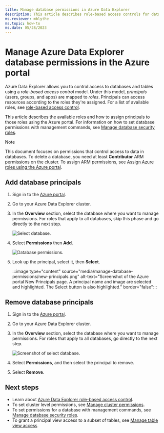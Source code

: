 ```yaml
---
title: Manage database permissions in Azure Data Explorer
description: This article describes role-based access controls for databases and tables in Azure Data Explorer.
ms.reviewer: mblythe
ms.topic: how-to
ms.date: 05/28/2023
---
```


# Manage Azure Data Explorer database permissions in the Azure portal

Azure Data Explorer allows you to control access to databases and tables using a *role-based access control* model. Under this model, *principals* (users, groups, and apps) are mapped to *roles*. Principals can access resources according to the roles they're assigned. For a list of available roles, see [role-based access control](kusto/access-control/role-based-access-control.md).

This article describes the available roles and how to assign principals to those roles using the Azure portal. For information on how to set database permissions with management commands, see [Manage database security roles](kusto/management/manage-database-security-roles.md).

> [!NOTE]
> This document focuses on permissions that control access to data in databases. To delete a database, you need at least **Contributor** ARM permissions on the cluster. To assign ARM permissions, see [Assign Azure roles using the Azure portal](/azure/role-based-access-control/role-assignments-portal).

## Add database principals

1. Sign in to the [Azure portal](https://portal.azure.com/).

1. Go to your Azure Data Explorer cluster.

1. In the **Overview** section, select the database where you want to manage permissions. For roles that apply to all databases, skip this phase and go directly to the next step.

    ![Select database.](media/manage-database-permissions/select-database.png)

1. Select **Permissions** then **Add**.

    ![Database permissions.](media/manage-database-permissions/database-permissions.png)

1. Look up the principal, select it, then **Select**.

    :::image type="content" source="media/manage-database-permissions/new-principals.png" alt-text="Screenshot of the Azure portal New Principals page. A principal name and image are selected and highlighted. The Select button is also highlighted." border="false":::

## Remove database principals

1. Sign in to the [Azure portal](https://portal.azure.com/).

1. Go to your Azure Data Explorer cluster.

1. In the **Overview** section, select the database where you want to manage permissions. For roles that apply to all databases, go directly to the next step.

    ![Screenshot of select database.](media/manage-database-permissions/select-database.png)

1. Select **Permissions**, and then select the principal to remove.

1. Select **Remove**.

## Next steps

* Learn about [Azure Data Explorer role-based access control](kusto/access-control/role-based-access-control.md).
* To set cluster level permissions, see [Manage cluster permissions](manage-cluster-permissions.md).
* To set permissions for a database with management commands, see [Manage database security roles](kusto/management/manage-database-security-roles.md).
* To grant a principal view access to a subset of tables, see [Manage table view access](kusto/management/manage-table-view-access.md).
